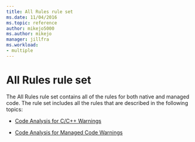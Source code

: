 ```yaml
---
title: All Rules rule set
ms.date: 11/04/2016
ms.topic: reference
author: mikejo5000
ms.author: mikejo
manager: jillfra
ms.workload:
- multiple
---
```

# All Rules rule set

The All Rules rule set contains all of the rules for both native and managed code. The rule set includes all the rules that are described in the following topics:

- [Code Analysis for C/C++ Warnings](../code-quality/code-analysis-for-c-cpp-warnings.md)

- [Code Analysis for Managed Code Warnings](../code-quality/code-analysis-for-managed-code-warnings.md)

